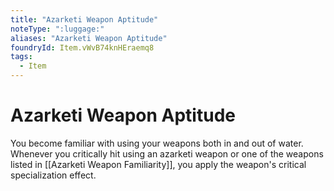```yaml
---
title: "Azarketi Weapon Aptitude"
noteType: ":luggage:"
aliases: "Azarketi Weapon Aptitude"
foundryId: Item.vWvB74knHEraemq8
tags:
  - Item
---
```


# Azarketi Weapon Aptitude

You become familiar with using your weapons both in and out of water. Whenever you critically hit using an azarketi weapon or one of the weapons listed in [[Azarketi Weapon Familiarity]], you apply the weapon's critical specialization effect.
